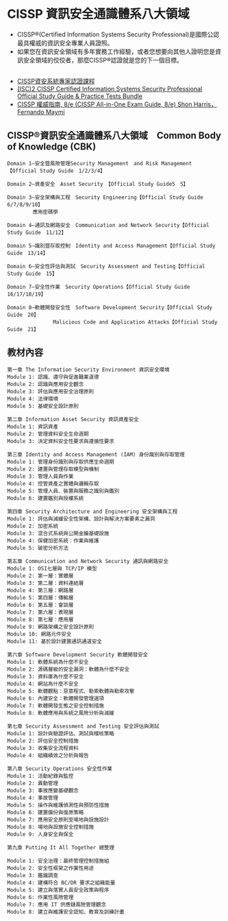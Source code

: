 # CISSP 資訊安全通識體系八大領域

- CISSP®(Certified Information Systems Security Professional)是國際公認最具權威的資訊安全專業人員證照。
- 如果您在資訊安全領域有多年實務工作經驗，或者您想要向其他人證明您是資訊安全領域的佼佼者，那麼CISSP®認證就是您的下一個目標。

##
- [CISSP資安系統專家認證課程](https://www.uuu.com.tw/Course/Show/47/CISSP-%E8%B3%87%E5%AE%89%E7%B3%BB%E7%B5%B1%E5%B0%88%E5%AE%B6%E8%AA%8D%E8%AD%89%E8%AA%B2%E7%A8%8B)
- [(ISC)2 CISSP Certified Information Systems Security Professional Official Study Guide & Practice Tests Bundle](https://www.tenlong.com.tw/products/9781119790020)
- [CISSP 權威指南, 8/e (CISSP All-in-One Exam Guide, 8/e) Shon Harris，Fernando Maymí](https://www.tenlong.com.tw/products/9787302567738)

## CISSP®資訊安全通識體系八大領域　Common Body of Knowledge (CBK)

```
Domain 1—安全暨風險管理Security Management　and Risk Management　【Official Study Guide　1/2/3/4】
     
Domain 2—資產安全　Asset Security　【Official Study Guide5　5】

Domain 3—安全架構與工程　Security Engineering【Official Study Guide　6/7/8/9/10】
　　　　　應用密碼學
     
Domain 4—通訊及網路安全　Communication and Network Security【Official Study Guide　11/12】

Domain 5—識別暨存取控制　Identity and Access Management【Official Study Guide　13/14】

Domain 6—安全性評估與測試　Security Assessment and Testing【Official Study Guide　15】

Domain 7—安全性作業　Security Operations【Official Study Guide　16/17/18/19】

Domain 8—軟體開發安全性　Software Development Security【Official Study Guide　20】
　　　　　　　　　Malicious Code and Application Attacks【Official Study Guide　21】
```


## 教材內容
```
第一章 The Information Security Environment 資訊安全環境
Module 1: 認識、遵守與促進職業道德
Module 2: 認識與應用安全觀念
Module 3: 評估與應用安全治理原則
Module 4: 法律環境
Module 5: 基礎安全設計原則

第二章 Information Asset Security 資訊資產安全
Module 1: 資訊資產
Module 2: 管理資料安全生命週期
Module 3: 決定資料安全性要求與遵循性要求

第三章 Identity and Access Management (IAM) 身份識別與存取管理
Module 1: 管理身份識別與存取供應生命週期
Module 2: 建置與管理存取模型與機制
Module 3: 管理人員與作業
Module 4: 控管資產之實體與邏輯存取
Module 5: 管理人員、裝置與服務之識別與鑑別
Module 6: 建置鑑別與授權系統

第四章 Security Architecture and Engineering 安全架構與工程
Module 1: 評估與減緩安全性架構、設計與解決方案要素之漏洞
Module 2: 加密系統
Module 3: 混合式系統與公開金鑰基礎設施
Module 4: 保健加密系統：作業與維護
Module 5: 破密分析方法

第五章 Communication and Network Security 通訊與網路安全
Module 1: OSI七層與 TCP/IP 模型
Module 2: 第一層：實體層
Module 3: 第二層：資料連結層
Module 4: 第三層：網路層
Module 5: 第四層：傳輸層
Module 6: 第五層：會談層
Module 7: 第六層：表現層
Module 8: 第七層：應用層
Module 9: 網路架構之安全設計原則
Module 10: 網路元件安全
Module 11: 基於設計建置通訊通道安全

第六章 Software Development Security 軟體開發安全
Module 1: 軟體系統為什麼不安全
Module 2: 源碼層級的安全漏洞：軟體為什麼不安全
Module 3: 資料庫為什麼不安全
Module 4: 網站為什麼不安全
Module 5: 軟體觀點：惡意程式、勒索軟體與勒索攻擊
Module 6: 內建安全：軟體開發管理選項
Module 7: 軟體開發生態之安全控制措施
Module 8: 軟體應用與系統之風險分析與減緩

第七章 Security Assessment and Testing 安全評估與測試
Module 1: 設計與驗證評估、測試與稽核策略
Module 2: 評估安全控制措施
Module 3: 收集安全流程資料
Module 4: 組織績效之分析與報告

第八章 Security Operations 安全性作業
Module 1: 活動紀錄與監控
Module 2: 異動管理
Module 3: 事故應變基礎觀念
Module 4: 事故管理
Module 5: 操作與維護偵測性與預防性措施
Module 6: 建置備份與復原策略
Module 7: 應用安全原則至場地與設施設計
Module 8: 場地與設施安全控制措施
Module 9: 人身安全與保全

第九章 Putting It All Together 總整理

Module 1: 安全治理：最終管理控制措施組
Module 2: 安全性框架之作業性用途
Module 3: 鑑識調查
Module 4: 建構符合 BC/DR 要求之組織能量
Module 5: 建立與落實人員安全政策與程序
Module 6: 作業性風險管理
Module 7: 應用 IT 供應鏈風險管理觀念
Module 8: 建立與維護安全認知、教育及訓練計畫
```
